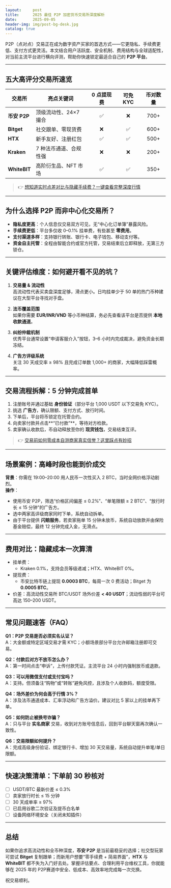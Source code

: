 ```yaml
---
layout:     post
title:      2025 最佳 P2P 加密货币交易所深度解析
date:       2025-09-05
header-img: img/post-bg-desk.jpg
catalog: true
---
```


P2P（点对点）交易正在成为数字资产买家的首选方式——它更隐私、手续费更低、支付方式更灵活。本文结合用户活跃度、安全机制、费用结构与全球适配性，对当前主流平台进行横向评测，帮助你快速锁定最适合自己的 **P2P 平台**。

---

## 五大高评分交易所速览

| 交易所 | 亮点关键词 | 0 点提现费 | 可免 KYC | 币对数量 |
|---|---|:---:|:---:|:---:|
| **币安 P2P** | 顶级流动性、24×7 撮合 | ✅ | ❌ | 700+ |
| **Bitget** | 社交跟单、零现货费 | ❌ | ✅ | 600+ |
| **HTX** | 新手友好、注册红包 | ✅ | ✅ | 500+ |
| **Kraken** | 7 种法币通道、合规性强 | ❌ | ❌ | 200+ |
| **WhiteBIT** | 高阶衍生品、NFT 市场 | ✅ | ✅ | 350+ |

> 👉 [想知道实时点差对比与隐藏手续费？一键查看完整深度行情](https://okxdog.com/)

---

## 为什么选择 P2P 而非中心化交易所？

- **隐私度更高**：个人信息仅交易双方可见，无“中心化订单簿”暴露风险。  
- **手续费更低**：平台多仅收 0–0.1% 挂单费，有些甚至 **零费用**。  
- **支付渠道多样**：支持银行转账、银行卡、电子钱包、移动支付等。  
- **资金自主托管**：全程由智能合约或官方托管，交易结束后立即释放，无第三方锁仓。

---

## 关键评估维度：如何避开看不见的坑？

1. **交易量 & 流动性**  
   高流动性代表买卖盘深度足够，滑点更小。日均挂单少于 50 单的热门币种建议在大型平台寻找对手盘。

2. **法币覆盖范围**  
   如果你需要 **EUR/INR/VND** 等小币种结算，务必先查看该平台是否提供 **本地收款通道**。

3. **纠纷仲裁机制**  
   优秀平台通常设置“申请客服介入”按钮，3–6 小时内完成裁决，避免资金长期冻结。

4. **广告方评级系统**  
   关注 30 天成交率 ≥ 98% 且完成订单数 1,000+ 的商家，大幅降低踩雷概率。

---

## 交易流程拆解：5 分钟完成首单

1. 注册账号并通过基础 **身份验证**（部分平台 1,000 USDT 以下交易免 KYC）。  
2. 挑选 **广告方**，确认限额、支付方式、放行时间。  
3. 下单后，平台将币锁定在托管合约。  
4. 向卖家付款并点击**“已付款”**，等待对方检款。  
5. 卖家确认收款后，币自动释放至你的 **现货钱包**，交易结束互评。

> 👉 [交易前如何零成本自测商家真实信誉？这里踩点有妙招](https://okxdog.com/)

---

## 场景案例：高峰时段也能到价成交

**背景**：你需在 19:00–20:00 用人民币一次性买入 2 BTC，当时全网价格浮动剧烈。  
**操作**：

- 使用币安 P2P，筛选“价格区间偏差 ≤ 0.2%”、“单笔限额 ≥ 2 BTC”、“放行时长 ≤ 15 分钟”的广告方。  
- 选中两家高评级商家同时下单，系统自动拆单。  
- 由于平台提供 **闪赔服务**，若卖家拖单 15 分钟未放币，系统自动放款并由保险基金赔偿，最终 12 分钟完成入金，无滑点。

---

## 费用对比：隐藏成本一次算清

- 挂单费：  
  - Kraken 0.1%，支持会员等级递减；HTX、WhiteBIT 0%。  
- 提现费：  
  - 币安比特币链上提现 **0.0003 BTC**，每周一次 0 费活动；Bitget 为 **0.0005 BTC**。  
- 价差：高流动性交易所 BTC/USDT 场外价差 **< 40 USDT**；流动性弱的平台可高达 150–200 USDT。

---

## 常见问题速答（FAQ）

**Q1：P2P 交易是否必须实名认证？**  
A：大金额或特定区域交易才需 KYC；小额场景部分平台允许邮箱注册即可交易。

**Q2：付款后对方不放币怎么办？**  
A：第一时间点击“申诉”，上传付款凭证。主流平台 24 小时内强制放币或退款。

**Q3：可以用微信支付或支付宝吗？**  
A：支持。但须备注“购物”或“转账”避免风控，且涉及个人收款码，额度受限。

**Q4：场外差价为何会高于行情 3%？**  
A：涉及法币通道成本、汇率浮动和广告方溢价。建议对比 5 家以上的挂单再下单。

**Q5：如何防止被换号诈骗？**  
A：只与平台 **实名商家** 交易，收到对方账号信息后，回到平台聊天窗再次确认一致性。

**Q6：交易限额如何提升？**  
A：完成高级身份验证、绑定银行卡、增加 30 天交易量，系统自动提升单笔/单日限额。

---

## 快速决策清单：下单前 30 秒核对

- [ ] USDT/BTC 最新价差 ≤ 0.3%  
- [ ] 卖家放行时长 ≤ 15 分钟  
- [ ] 30 天成单率 ≥ 97%  
- [ ] 已启用谷歌二次验证及提币白名单  
- [ ] 设备网络环境安全（关闭未知插件）

---

## 总结

如果你追求高流动性和全币种深度，**币安 P2P** 是当前最稳妥的选择；社交型玩家可尝试 **Bitget** 复制跟单；而新用户想要“零手续费 + 简易界面”，**HTX** 与 **WhiteBIT** 都不失为入门好去处。掌握评估要点、合理利用平台维权工具，你就能够在 2025 年的 P2P赛道中安全、低成本、高效率地完成每一次兑换。

祝交易顺利。